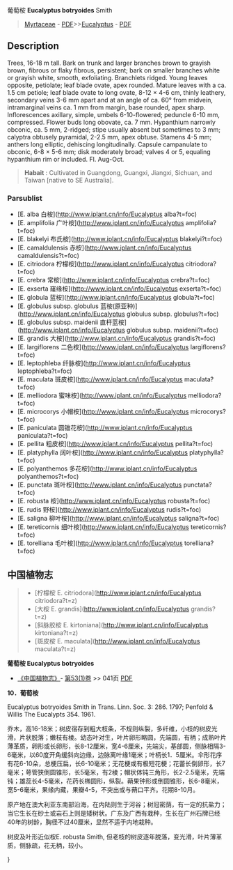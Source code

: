 葡萄桉 **Eucalyptus botryoides** Smith

> [Myrtaceae](http://www.iplant.cn/info/Myrtaceae?t=foc) - [PDF](http://www.iplant.cn/foc/pdf/Myrtaceae.pdf)>>[Eucalyptus](http://www.iplant.cn/info/Eucalyptus?t=foc) - [PDF](http://www.iplant.cn/foc/pdf/Eucalyptus.pdf)

## Description

Trees, 16-18 m tall. Bark on trunk and larger branches brown to grayish brown, fibrous or flaky fibrous, persistent; bark on smaller branches white or grayish white, smooth, exfoliating. Branchlets ridged. Young leaves opposite, petiolate; leaf blade ovate, apex rounded. Mature leaves with a ca. 1.5 cm petiole; leaf blade ovate to long ovate, 8-12 × 4-6 cm, thinly leathery, secondary veins 3-6 mm apart and at an angle of ca. 60° from midvein, intramarginal veins ca. 1 mm from margin, base rounded, apex sharp. Inflorescences axillary, simple, umbels 6-10-flowered; peduncle 6-10 mm, compressed. Flower buds long obovate, ca. 7 mm. Hypanthium narrowly obconic, ca. 5 mm, 2-ridged; stipe usually absent but sometimes to 3 mm; calyptra obtusely pyramidal, 2-2.5 mm, apex obtuse. Stamens 4-5 mm; anthers long elliptic, dehiscing longitudinally. Capsule campanulate to obconic, 6-8 × 5-6 mm; disk moderately broad; valves 4 or 5, equaling hypanthium rim or included. Fl. Aug-Oct.

> **Habait** : 
> Cultivated in Guangdong, Guangxi, Jiangxi, Sichuan, and Taiwan [native to SE Australia].

### Parsublist

* [E.  alba  白桉](http://www.iplant.cn/info/Eucalyptus alba?t=foc)
* [E.  amplifolia  广叶桉](http://www.iplant.cn/info/Eucalyptus amplifolia?t=foc)
* [E.  blakelyi  布氏桉](http://www.iplant.cn/info/Eucalyptus blakelyi?t=foc)
* [E.  camaldulensis  赤桉](http://www.iplant.cn/info/Eucalyptus camaldulensis?t=foc)
* [E.  citriodora  柠檬桉](http://www.iplant.cn/info/Eucalyptus citriodora?t=foc)
* [E.  crebra  常桉](http://www.iplant.cn/info/Eucalyptus crebra?t=foc)
* [E.  exserta  窿缘桉](http://www.iplant.cn/info/Eucalyptus exserta?t=foc)
* [E.  globula  蓝桉](http://www.iplant.cn/info/Eucalyptus globula?t=foc)
* [E.  globulus subsp. globulus  蓝桉(原亚种)](http://www.iplant.cn/info/Eucalyptus globulus subsp. globulus?t=foc)
* [E.  globulus subsp. maidenii  直杆蓝桉](http://www.iplant.cn/info/Eucalyptus globulus subsp. maidenii?t=foc)
* [E.  grandis  大桉](http://www.iplant.cn/info/Eucalyptus grandis?t=foc)
* [E.  largiflorens  二色桉](http://www.iplant.cn/info/Eucalyptus largiflorens?t=foc)
* [E.  leptophleba  纤脉桉](http://www.iplant.cn/info/Eucalyptus leptophleba?t=foc)
* [E.  maculata  斑皮桉](http://www.iplant.cn/info/Eucalyptus maculata?t=foc)
* [E.  melliodora  蜜味桉](http://www.iplant.cn/info/Eucalyptus melliodora?t=foc)
* [E.  microcorys  小帽桉](http://www.iplant.cn/info/Eucalyptus microcorys?t=foc)
* [E.  paniculata  圆锥花桉](http://www.iplant.cn/info/Eucalyptus paniculata?t=foc)
* [E.  pellita  粗皮桉](http://www.iplant.cn/info/Eucalyptus pellita?t=foc)
* [E.  platyphylla  阔叶桉](http://www.iplant.cn/info/Eucalyptus platyphylla?t=foc)
* [E.  polyanthemos  多花桉](http://www.iplant.cn/info/Eucalyptus polyanthemos?t=foc)
* [E.  punctata  斑叶桉](http://www.iplant.cn/info/Eucalyptus punctata?t=foc)
* [E.  robusta  桉](http://www.iplant.cn/info/Eucalyptus robusta?t=foc)
* [E.  rudis  野桉](http://www.iplant.cn/info/Eucalyptus rudis?t=foc)
* [E.  saligna  柳叶桉](http://www.iplant.cn/info/Eucalyptus saligna?t=foc)
* [E.  tereticornis  细叶桉](http://www.iplant.cn/info/Eucalyptus tereticornis?t=foc)
* [E.  torelliana  毛叶桉](http://www.iplant.cn/info/Eucalyptus torelliana?t=foc)

## 中国植物志

> * [柠檬桉  E.  citriodora](http://www.iplant.cn/info/Eucalyptus citriodora?t=z)
> * [大桉  E.  grandis](http://www.iplant.cn/info/Eucalyptus grandis?t=z)
> * [斜脉胶桉  E.  kirtoniana](http://www.iplant.cn/info/Eucalyptus kirtoniana?t=z)
> * [斑皮桉  E.  maculata](http://www.iplant.cn/info/Eucalyptus maculata?t=z)

**葡萄桉 Eucalyptus botryoides**

* [《中国植物志》](http://www.iplant.cn/frps)- [第53(1)卷](http://www.iplant.cn/frps/vol/53(1)) >> 041页 [PDF](http://www.iplant.cn/frps/pdf/53(1)/041a.PDF)

**10．葡萄桉**

Eucalyptus botryoides Smith in Trans. Linn. Soc. 3: 286. 1797; Penfold & Willis The Eucalypts 354. 1961.

乔木，高16-18米；树皮宿存到粗大枝条，不规则纵裂，多纤维，小枝的树皮光滑，片状脱落；嫩枝有棱。幼态叶对生，叶片卵形略圆，先端圆，有柄；成熟叶片薄革质，卵形或长卵形，长8-12厘米，宽4-6厘米，先端尖，基部圆，侧脉相隔3-6毫米，以60度开角缓斜向边缘，边脉离叶缘1毫米；叶柄长1．5厘米。伞形花序有花6-10朵，总梗压扁，长6-10毫米；无花梗或有极短花梗；花蕾长倒卵形，长7毫米；萼管狭倒圆锥形，长5毫米，有2棱；帽状体钝三角形，长2-2.5毫米，先端钝；雄蕊长4-5毫米，花药长椭圆形，纵裂。蒴果钟形或倒圆锥形，长6-8毫米，宽5-6毫米，果缘内藏，果瓣4-5，不突出或与蒴口平齐。花期8-10月。

原产地在澳大利亚东南部沿海，在内陆则生于河谷；树冠密荫，有一定的抗盐力；当它生长在砂土或岩石上则是矮树状。广东及广西有栽种，生长在广州石牌已经40年的树龄，胸径不过40厘米，显然不适于内地栽种。

树皮及叶形近似桉E. robusta Smith, 但老枝的树皮逐年脱落，变光滑，叶片薄革质，侧脉疏，花无柄，较小。

}
